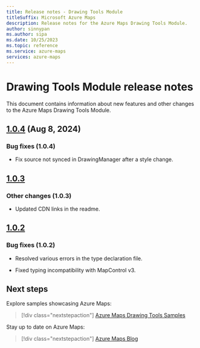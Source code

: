 ```yaml
---
title: Release notes - Drawing Tools Module
titleSuffix: Microsoft Azure Maps
description: Release notes for the Azure Maps Drawing Tools Module. 
author: sinnypan
ms.author: sipa
ms.date: 10/25/2023
ms.topic: reference
ms.service: azure-maps
services: azure-maps
---
```


# Drawing Tools Module release notes

This document contains information about new features and other changes to the Azure Maps Drawing Tools Module.

## [1.0.4] (Aug 8, 2024)

### Bug fixes (1.0.4)

- Fix source not synced in DrawingManager after a style change.

## [1.0.3]

### Other changes (1.0.3)

- Updated CDN links in the readme.

## [1.0.2]

### Bug fixes (1.0.2)

- Resolved various errors in the type declaration file.

- Fixed typing incompatibility with MapControl v3.

## Next steps

Explore samples showcasing Azure Maps:

> [!div class="nextstepaction"]
> [Azure Maps Drawing Tools Samples]

Stay up to date on Azure Maps:

> [!div class="nextstepaction"]
> [Azure Maps Blog]


[1.0.4]: https://www.npmjs.com/package/azure-maps-drawing-tools/v/1.0.4
[1.0.3]: https://www.npmjs.com/package/azure-maps-drawing-tools/v/1.0.3
[1.0.2]: https://www.npmjs.com/package/azure-maps-drawing-tools/v/1.0.2
[Azure Maps Drawing Tools Samples]: https://samples.azuremaps.com/?search=Drawing
[Azure Maps Blog]: https://techcommunity.microsoft.com/t5/azure-maps-blog/bg-p/AzureMapsBlog
